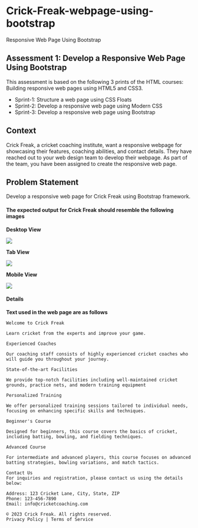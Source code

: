 # Crick-Freak-webpage-using-bootstrap
Responsive Web Page Using Bootstrap
## Assessment 1: Develop a Responsive Web Page Using Bootstrap

This assessment is based on the following 3 prints of the HTML courses: Building responsive web pages using HTML5 and CSS3.

- Sprint-1: Structure a web page using CSS Floats
- Sprint-2: Develop a responsive web page using Modern CSS
- Sprint-3: Develop a responsive web page using Bootstrap

## Context

Crick Freak, a cricket coaching institute, want a responsive webpage for showcasing their features, coaching abilities, and contact details. They have reached out to your web design team to develop their webpage. As part of the team, you have been assigned to create the responsive web page. 

## Problem Statement

Develop a responsive web page for Crick Freak using Bootstrap framework.

#### The expected output for Crick Freak should resemble the following images

**Desktop View**

![](./screenshots/Crick-Freak-desktop.png)

**Tab View**

![](./screenshots/Crick-Freak-tab.png)

**Mobile View**

![](./screenshots/Crick-Freak-mobile.png)

#### Details

**Text used in the web page are as follows**

```
Welcome to Crick Freak

Learn cricket from the experts and improve your game.

Experienced Coaches

Our coaching staff consists of highly experienced cricket coaches who will guide you throughout your journey.

State-of-the-art Facilities

We provide top-notch facilities including well-maintained cricket grounds, practice nets, and modern training equipment

Personalized Training

We offer personalized training sessions tailored to individual needs, focusing on enhancing specific skills and techniques.

Beginner's Course

Designed for beginners, this course covers the basics of cricket, including batting, bowling, and fielding techniques.

Advanced Course

For intermediate and advanced players, this course focuses on advanced batting strategies, bowling variations, and match tactics.

Contact Us
For inquiries and registration, please contact us using the details below:

Address: 123 Cricket Lane, City, State, ZIP
Phone: 123-456-7890
Email: info@cricketcoaching.com

© 2023 Crick Freak. All rights reserved.
Privacy Policy | Terms of Service
